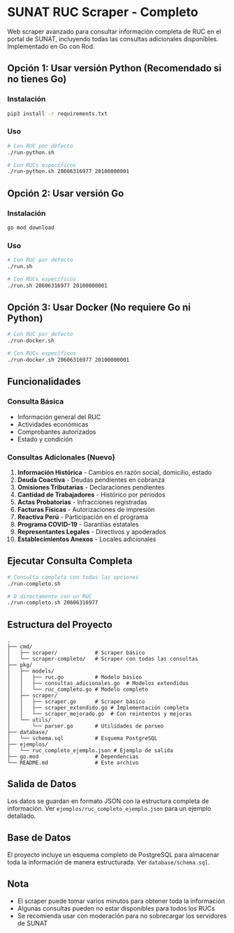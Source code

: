 # SUNAT RUC Scraper - Completo

Web scraper avanzado para consultar información completa de RUC en el portal de SUNAT, incluyendo todas las consultas adicionales disponibles. Implementado en Go con Rod.

## Opción 1: Usar versión Python (Recomendado si no tienes Go)

### Instalación
```bash
pip3 install -r requirements.txt
```

### Uso
```bash
# Con RUC por defecto
./run-python.sh

# Con RUCs específicos
./run-python.sh 20606316977 20100000001
```

## Opción 2: Usar versión Go

### Instalación
```bash
go mod download
```

### Uso
```bash
# Con RUC por defecto
./run.sh

# Con RUCs específicos
./run.sh 20606316977 20100000001
```

## Opción 3: Usar Docker (No requiere Go ni Python)

```bash
# Con RUC por defecto
./run-docker.sh

# Con RUCs específicos
./run-docker.sh 20606316977 20100000001
```

## Funcionalidades

### Consulta Básica
- Información general del RUC
- Actividades económicas
- Comprobantes autorizados
- Estado y condición

### Consultas Adicionales (Nuevo)
1. **Información Histórica** - Cambios en razón social, domicilio, estado
2. **Deuda Coactiva** - Deudas pendientes en cobranza
3. **Omisiones Tributarias** - Declaraciones pendientes
4. **Cantidad de Trabajadores** - Histórico por periodos
5. **Actas Probatorias** - Infracciones registradas
6. **Facturas Físicas** - Autorizaciones de impresión
7. **Reactiva Perú** - Participación en el programa
8. **Programa COVID-19** - Garantías estatales
9. **Representantes Legales** - Directivos y apoderados
10. **Establecimientos Anexos** - Locales adicionales

## Ejecutar Consulta Completa

```bash
# Consulta completa con todas las opciones
./run-completo.sh

# O directamente con un RUC
./run-completo.sh 20606316977
```

## Estructura del Proyecto

```
.
├── cmd/
│   ├── scraper/            # Scraper básico
│   └── scraper-completo/   # Scraper con todas las consultas
├── pkg/
│   ├── models/
│   │   ├── ruc.go          # Modelo básico
│   │   ├── consultas_adicionales.go  # Modelos extendidos
│   │   └── ruc_completo.go # Modelo completo
│   ├── scraper/
│   │   ├── scraper.go      # Scraper básico
│   │   ├── scraper_extendido.go # Implementación completa
│   │   └── scraper_mejorado.go  # Con reintentos y mejoras
│   └── utils/
│       └── parser.go       # Utilidades de parseo
├── database/
│   └── schema.sql          # Esquema PostgreSQL
├── ejemplos/
│   └── ruc_completo_ejemplo.json # Ejemplo de salida
├── go.mod                  # Dependencias
└── README.md               # Este archivo
```

## Salida de Datos

Los datos se guardan en formato JSON con la estructura completa de información. Ver `ejemplos/ruc_completo_ejemplo.json` para un ejemplo detallado.

## Base de Datos

El proyecto incluye un esquema completo de PostgreSQL para almacenar toda la información de manera estructurada. Ver `database/schema.sql`.

## Nota

- El scraper puede tomar varios minutos para obtener toda la información
- Algunas consultas pueden no estar disponibles para todos los RUCs
- Se recomienda usar con moderación para no sobrecargar los servidores de SUNAT